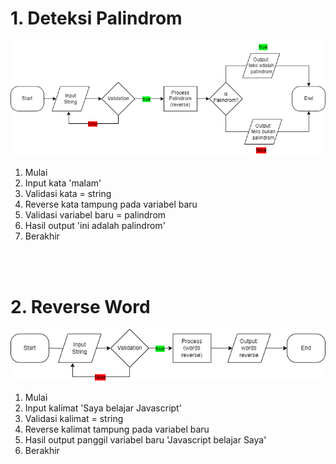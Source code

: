 <h1>1. Deteksi Palindrom</h1>
<img src="./assets/palindrom.png">
<ol>
 <li>Mulai</li>
 <li>Input kata 'malam'</li>
 <li>Validasi kata = string</li>
 <li>Reverse kata tampung pada variabel baru</li>
 <li>Validasi variabel baru = palindrom</li>
 <li>Hasil output 'ini adalah palindrom'</li>
 <li>Berakhir</li>
</ol>

<br>
<br>

<h1>2. Reverse Word</h1>
<img src="./assets/wordsreverse.png">
<ol>
 <li>Mulai</li>
 <li>Input kalimat 'Saya belajar Javascript'</li>
 <li>Validasi kalimat = string</li>
 <li>Reverse kalimat tampung pada variabel baru</li>
 <li>Hasil output panggil variabel baru 'Javascript belajar Saya'</li>
 <li>Berakhir</li>
</ol>
